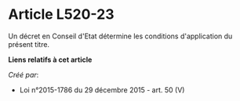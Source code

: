 # Article L520-23

Un décret en Conseil d'Etat détermine les conditions d'application du présent titre.

**Liens relatifs à cet article**

_Créé par_:

  - Loi n°2015-1786 du 29 décembre 2015 - art. 50 (V)
